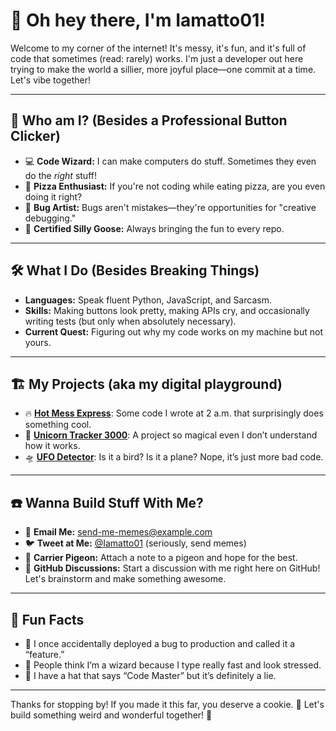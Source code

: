 # 👋 Oh hey there, I'm Iamatto01!

Welcome to my corner of the internet! It's messy, it's fun, and it's full of code that sometimes (read: rarely) works. I'm just a developer out here trying to make the world a sillier, more joyful place—one commit at a time. Let's vibe together!

---

## 🚀 Who am I? (Besides a Professional Button Clicker)
- 💻 **Code Wizard:** I can make computers do stuff. Sometimes they even do the *right* stuff!
- 🍕 **Pizza Enthusiast:** If you're not coding while eating pizza, are you even doing it right?
- 🎨 **Bug Artist:** Bugs aren't mistakes—they're opportunities for "creative debugging."
- 🤡 **Certified Silly Goose:** Always bringing the fun to every repo.

---

## 🛠️ What I Do (Besides Breaking Things)
- **Languages:** Speak fluent Python, JavaScript, and Sarcasm.
- **Skills:** Making buttons look pretty, making APIs cry, and occasionally writing tests (but only when absolutely necessary).
- **Current Quest:** Figuring out why my code works on my machine but not yours.

---

## 🏗️ My Projects (aka my digital playground)
- 🔥 **[Hot Mess Express](#)**: Some code I wrote at 2 a.m. that surprisingly does something cool.
- 🦄 **[Unicorn Tracker 3000](#)**: A project so magical even I don’t understand how it works.
- 🛸 **[UFO Detector](#)**: Is it a bird? Is it a plane? Nope, it’s just more bad code.

---

## ☎️ Wanna Build Stuff With Me?
- 📨 **Email Me:** [send-me-memes@example.com](mailto:send-me-memes@example.com)
- 🐦 **Tweet at Me:** [@Iamatto01](https://twitter.com/Iamatto01) (seriously, send memes)
- 🦄 **Carrier Pigeon:** Attach a note to a pigeon and hope for the best.
- 💬 **GitHub Discussions:** Start a discussion with me right here on GitHub! Let's brainstorm and make something awesome.

---

## 🎉 Fun Facts
- 👾 I once accidentally deployed a bug to production and called it a “feature.”
- 🧙 People think I’m a wizard because I type really fast and look stressed.
- 🎩 I have a hat that says “Code Master” but it’s definitely a lie.

---

Thanks for stopping by! If you made it this far, you deserve a cookie. 🍪 Let's build something weird and wonderful together! 🚀
